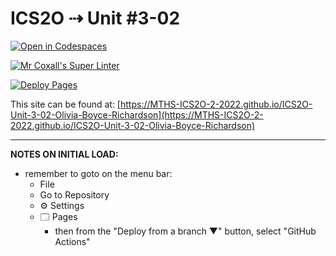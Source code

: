 # ICS2O ⇢ Unit #3-02

[![Open in Codespaces](https://classroom.github.com/assets/launch-codespace-f4981d0f882b2a3f0472912d15f9806d57e124e0fc890972558857b51b24a6f9.svg)](https://classroom.github.com/open-in-codespaces?assignment_repo_id=10732036)

[![Mr Coxall's Super Linter](https://github.com/MTHS-ICS2O-2-2022/ICS2O-Unit-3-02-Olivia-Boyce-Richardson/workflows/Mr%20Coxall's%20Super%20Linter/badge.svg)](https://github.com/MTHS-ICS2O-2-2022/ICS2O-Unit-3-02-Olivia-Boyce-Richardson/actions)

[![Deploy Pages](https://github.com/MTHS-ICS2O-2-2022/ICS2O-Unit-3-02-Olivia-Boyce-Richardson/workflows/Deploy%20Pages/badge.svg)](https://github.com/MTHS-ICS2O-2-2022/ICS2O-Unit-3-02-Olivia-Boyce-Richardson/actions)

This site can be found at: [https://MTHS-ICS2O-2-2022.github.io/ICS2O-Unit-3-02-Olivia-Boyce-Richardson](https://MTHS-ICS2O-2-2022.github.io/ICS2O-Unit-3-02-Olivia-Boyce-Richardson)

---

**NOTES ON INITIAL LOAD:**
- remember to goto on the menu bar:
  - File
  - Go to Repository
  - ⚙ Settings
  - 🗔 Pages
    - then from the "Deploy from a branch ▼" button, select "GitHub Actions"
